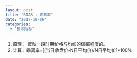 ```yaml
---
layout: post
title: "BIAS : 乖离率"
date: "2017-10-06"
categories: 
  - "技术指标"
---
```


1. 原理： 反映一段时期价格与均线的偏离程度的。
2. 计算：乖离率=\[(当日收盘价-N日平均价)/N日平均价\]\*100%
